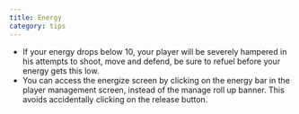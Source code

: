 ```yaml
---
title: Energy
category: tips
---
```


* If your energy drops below 10, your player will be severely hampered in his attempts to shoot, move and defend, be sure to refuel before your energy gets this low.
* You can access the energize screen by clicking on the energy bar in the player management screen, instead of the manage roll up banner. This avoids accidentally clicking on the release button.
